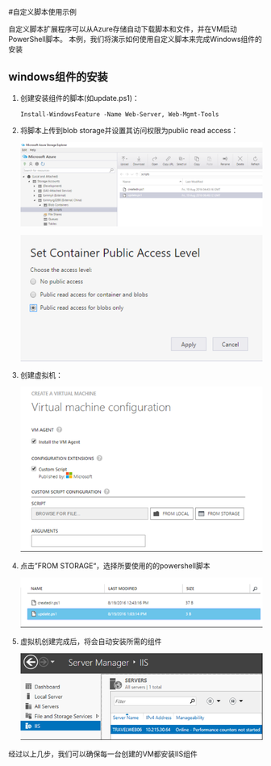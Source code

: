 #自定义脚本使用示例


自定义脚本扩展程序可以从Azure存储自动下载脚本和文件，并在VM启动PowerShell脚本。 本例，我们将演示如何使用自定义脚本来完成Windows组件的安装

## windows组件的安装

1.	创建安装组件的脚本(如update.ps1)：

		Install-WindowsFeature -Name Web-Server, Web-Mgmt-Tools

2.	将脚本上传到blob storage并设置其访问权限为public read access：
 
	![](media/aog-virtual-machine-custom-script/upload-script.png)

	![](media/aog-virtual-machine-custom-script/container-permission.png)
 
3.	创建虚拟机： 

	![](media/aog-virtual-machine-custom-script/create-vm.png)
        
4.	点击”FROM STORAGE“，选择所要使用的的powershell脚本

	![](media/aog-virtual-machine-custom-script/choose-from-blob.png)

5.	虚拟机创建完成后，将会自动安装所需的组件

	![](media/aog-virtual-machine-custom-script/result.png)


经过以上几步，我们可以确保每一台创建的VM都安装IIS组件




